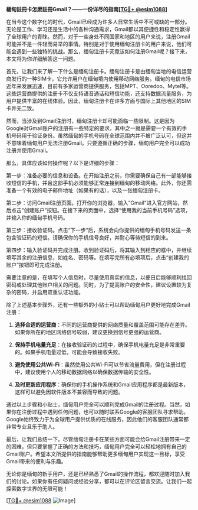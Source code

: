 **緬甸註冊卡怎麽註冊Gmail？——一份详尽的指南[[TG💪+ @esim1088](https://t.me/s/esim1088)]**

在当今这个数字化的时代，Gmail已经成为许多人日常生活中不可或缺的一部分。无论是工作、学习还是生活中的各种沟通需求，Gmail都以其便捷性和稳定性赢得了全球用户的青睐。然而，对于一些身处不同国家和地区的用户来说，注册Gmail可能并不是一件轻而易举的事情。特别是对于使用缅甸注册卡的用户来说，他们可能会遇到一些独特的挑战。那么，缅甸注册卡究竟该如何注册Gmail呢？接下来，本文将为你详细解答这一问题。

首先，让我们来了解一下什么是缅甸注册卡。缅甸注册卡是由缅甸当地的电信运营商发行的一种SIM卡，它允许用户在缅甸境内使用移动网络服务。缅甸的电信市场近年来发展迅速，目前有多家运营商提供服务，包括MPT、Ooredoo、Mytel等。这些运营商提供的注册卡不仅支持语音通话和短信功能，还支持数据流量服务，为用户提供丰富的在线体验。因此，缅甸注册卡在许多方面与国际上其他地区的SIM卡并无二致。

然而，当涉及到Gmail注册时，缅甸注册卡却可能面临一些限制。这是因为Google对Gmail账户的注册有一些特定的要求，其中之一就是需要一个有效的手机号码用于验证身份。虽然缅甸的手机号码在全球范围内并不被广泛认可，但这并不意味着缅甸用户无法注册Gmail。只要遵循正确的步骤，缅甸用户完全可以成功注册并使用Gmail。

那么，具体应该如何操作呢？以下是详细的步骤：

第一步：准备必要的信息和设备。在开始注册之前，你需要确保自己有一部能够接收短信的手机，并且这部手机必须能够正常连接到缅甸的移动网络。此外，你还需准备一个有效的电子邮件地址（如果有的话），以及一张缅甸注册卡。

第二步：访问Gmail注册页面。打开你的浏览器，输入“Gmail”进入官方网站，然后点击“创建账户”按钮。在接下来的页面中，选择“使用我的当前手机号码”选项，并输入你的缅甸手机号码。

第三步：接收验证码。点击“下一步”后，系统会向你提供的缅甸手机号码发送一条包含验证码的短信。请确保你的手机信号良好，并耐心等待短信的到来。

第四步：输入验证码并完成注册。收到验证码后，将其输入到相应的框中，并继续填写其余的注册信息，如姓名、密码等。在填写完所有必填项后，点击“创建我的账户”按钮即可完成注册。

需要注意的是，在填写个人信息时，尽量使用真实的信息，以便日后能够顺利找回密码或处理其他账户相关的问题。同时，为了提高账户的安全性，建议设置较为复杂的密码，并启用双重认证功能。

除了上述基本步骤外，还有一些额外的小贴士可以帮助缅甸用户更好地完成Gmail注册：

1. **选择合适的运营商**：不同的运营商提供的网络质量和覆盖范围可能存在差异。如果你所在的地区网络信号较弱，建议更换到信号更强的运营商。

2. **保持手机电量充足**：在接收验证码的过程中，确保手机电量充足是非常重要的。如果手机电量过低，可能会导致接收失败。

3. **避免使用公共Wi-Fi**：虽然使用公共Wi-Fi可以节省流量费用，但在注册过程中，建议使用个人的移动数据网络以确保数据传输的安全性。

4. **及时更新应用程序**：确保你的手机操作系统和Gmail应用程序都是最新版本，这样可以避免因软件版本不兼容而导致的问题。

通过以上步骤和小贴士，缅甸用户完全可以顺利完成Gmail的注册过程。当然，如果你在注册过程中遇到任何问题，也可以随时联系Google的客服团队寻求帮助。Google始终致力于为全球用户提供优质的在线服务，因此他们的客服团队通常都非常专业且乐于助人。

最后，让我们总结一下。尽管缅甸注册卡在某些方面可能会给Gmail注册带来一定的困难，但只要掌握了正确的方法和技巧，缅甸用户完全可以轻松地拥有自己的Gmail账户。希望本文所提供的指南能够帮助更多缅甸用户实现这一目标，享受Gmail带来的便利与乐趣。

无论你是缅甸的新手用户，还是已经熟悉了Gmail的操作流程，都欢迎随时加入我们的讨论。如果你有任何疑问或经验分享，都可以在评论区留言交流。让我们一起探索数字世界的无限可能！

[[TG💪+ @esim1088](https://t.me/s/esim1088) ![Image](https://i.postimg.cc/4NQfJmqS/Snipaste-2025-05-13-00-14-12.png)]